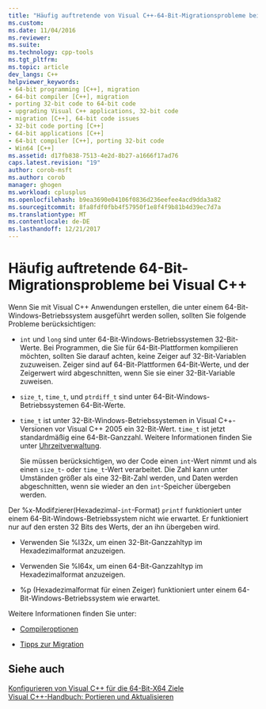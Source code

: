 ```yaml
---
title: "Häufig auftretende von Visual C++-64-Bit-Migrationsprobleme bei | Microsoft Docs"
ms.custom: 
ms.date: 11/04/2016
ms.reviewer: 
ms.suite: 
ms.technology: cpp-tools
ms.tgt_pltfrm: 
ms.topic: article
dev_langs: C++
helpviewer_keywords:
- 64-bit programming [C++], migration
- 64-bit compiler [C++], migration
- porting 32-bit code to 64-bit code
- upgrading Visual C++ applications, 32-bit code
- migration [C++], 64-bit code issues
- 32-bit code porting [C++]
- 64-bit applications [C++]
- 64-bit compiler [C++], porting 32-bit code
- Win64 [C++]
ms.assetid: d17fb838-7513-4e2d-8b27-a1666f17ad76
caps.latest.revision: "19"
author: corob-msft
ms.author: corob
manager: ghogen
ms.workload: cplusplus
ms.openlocfilehash: b9ea3690e04106f0836d236eefee4acd9dda3a82
ms.sourcegitcommit: 8fa8fdf0fbb4f57950f1e8f4f9b81b4d39ec7d7a
ms.translationtype: MT
ms.contentlocale: de-DE
ms.lasthandoff: 12/21/2017
---
```

# <a name="common-visual-c-64-bit-migration-issues"></a>Häufig auftretende 64-Bit-Migrationsprobleme bei Visual C++

Wenn Sie mit Visual C++ Anwendungen erstellen, die unter einem 64-Bit-Windows-Betriebssystem ausgeführt werden sollen, sollten Sie folgende Probleme berücksichtigen:  
  
-   `int` und `long` sind unter 64-Bit-Windows-Betriebssystemen 32-Bit-Werte. Bei Programmen, die Sie für 64-Bit-Plattformen kompilieren möchten, sollten Sie darauf achten, keine Zeiger auf 32-Bit-Variablen zuzuweisen. Zeiger sind auf 64-Bit-Plattformen 64-Bit-Werte, und der Zeigerwert wird abgeschnitten, wenn Sie sie einer 32-Bit-Variable zuweisen.  
  
-   `size_t`, `time_t`, und `ptrdiff_t` sind unter 64-Bit-Windows-Betriebssystemen 64-Bit-Werte.  
  
-   `time_t` ist unter 32-Bit-Windows-Betriebssystemen in Visual C++-Versionen vor Visual C++ 2005 ein 32-Bit-Wert. `time_t` ist jetzt standardmäßig eine 64-Bit-Ganzzahl. Weitere Informationen finden Sie unter [Uhrzeitverwaltung](../c-runtime-library/time-management.md).  
  
     Sie müssen berücksichtigen, wo der Code einen `int`-Wert nimmt und als einen `size_t`- oder `time_t`-Wert verarbeitet. Die Zahl kann unter Umständen größer als eine 32-Bit-Zahl werden, und Daten werden abgeschnitten, wenn sie wieder an den `int`-Speicher übergeben werden.  
  
Der %x-Modifzierer(Hexadezimal-`int`-Format) `printf` funktioniert unter einem 64-Bit-Windows-Betriebssystem nicht wie erwartet. Er funktioniert nur auf den ersten 32 Bits des Werts, der an ihn übergeben wird.  
  
-   Verwenden Sie %I32x, um einen 32-Bit-Ganzzahltyp im Hexadezimalformat anzuzeigen.  
  
-   Verwenden Sie %I64x, um einen 64-Bit-Ganzzahltyp im Hexadezimalformat anzuzeigen.  
  
-   %p (Hexadezimalformat für einen Zeiger) funktioniert unter einem 64-Bit-Windows-Betriebssystem wie erwartet.  
  
Weitere Informationen finden Sie unter:  
  
-   [Compileroptionen](../build/reference/compiler-options.md)  
  
-   [Tipps zur Migration](http://msdn.microsoft.com/library/windows/desktop/aa384214)  
  
## <a name="see-also"></a>Siehe auch  

[Konfigurieren von Visual C++ für die 64-Bit-X64 Ziele](../build/configuring-programs-for-64-bit-visual-cpp.md)   
[Visual C++-Handbuch: Portieren und Aktualisieren](../porting/visual-cpp-porting-and-upgrading-guide.md)